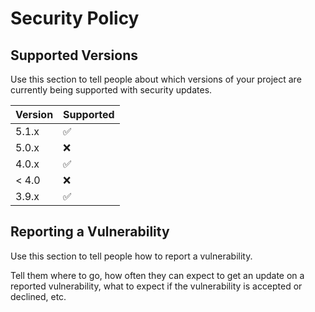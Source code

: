 # Security Policy

## Supported Versions

Use this section to tell people about which versions of your project are
currently being supported with security updates.

| Version | Supported          |
| ------- | ------------------ |
| 5.1.x   | :white_check_mark: |
| 5.0.x   | :x:                |
| 4.0.x   | :white_check_mark: |
| < 4.0   | :x:                |
| 3.9.x   | :white_check_mark: |
## Reporting a Vulnerability

Use this section to tell people how to report a vulnerability.


Tell them where to go, how often they can expect to get an update on a
reported vulnerability, what to expect if the vulnerability is accepted or
declined, etc.
